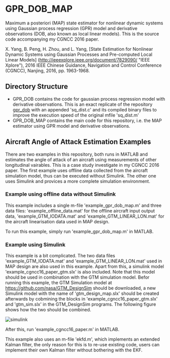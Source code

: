 # GPR_DOB_MAP

Maximum a posteriori (MAP) state estimator for nonlinear dynamic systems using Gaussian process regression (GPR) model and derivative observations (DOB, also known as local linear models). This is the source code accompanying my CGNCC 2016 paper.

X. Yang, B. Peng, H. Zhou, and L. Yang, [State Estimation for Nonlinear Dynamic Systems using Gaussian Processes and Pre-computed Local Linear Models] (http://ieeexplore.ieee.org/document/7829090/ "IEEE Xplore"), 2016 IEEE Chinese Guidance, Navigation and Control Conference (CGNCC), Nanjing, 2016, pp. 1963-1968.

## Directory Structure
* GPR_DOB contains the code for gaussian process regression model with derivative observations. This is an exact replicate of the repository [gpr_dob](https://github.com/teancake/gpr_dob) with an appended 'sq_dist.c' and its compiled binary files to improve the execution speed of the original mfile 'sq_dist.m'
* GPR_DOB_MAP contains the main code for this repository, i.e. the MAP estimator using GPR model and derivative observations.

## Aircraft Angle of Attack Estimation Examples
There are two examples in this repository, both runs in MATLAB and estimates the angle of attack of an aircraft using measurements of other longitudinal vairables. This is a case study investigate in my CGNCC 2016 paper. The first example uses offline data collected from the aircraft simulation model, thus can be executed without Simulink. The other one uses Simulink and provices a more complete simulation environment.

### Example using offline data without Simulink 
This example includes a single m-file 'example_gpr_dob_map.m' and three data files: 'example_offline_data.mat' for the offline aircraft input output data,  	'example_GTM_IODATA.mat' and 'example_GTM_LINEAR_LON.mat' for the aircraft linearisation data used in MAP design. 

To run this example, simply run 'example_gpr_dob_map.m' in MATLAB.

### Example using Simulink
This example is a bit complicated. The two data files 'example_GTM_IODATA.mat' and 'example_GTM_LINEAR_LON.mat' used in MAP design are also used in this example. Apart from this, a simulink model 'example_cgncc16_paper_gtm.slx' is also included. Note that this model should be used in combination with the GTM simulation model. Befor running this example, the GTM Simulation model at https://github.com/nasa/GTM_DesignSim should be downloaded, a new Simulink model with the name of 'gtm_design_map.slx' should be created afterwards by cobmining the blocks in 'example_cgncc16_paper_gtm.slx' and 'gtm_sim.slx' in the GTM_DesignSim programs. The following figure shows how the two should be combined.

<img src="https://github.com/teancake/gpr_dob_map/blob/master/example_cgncc16_paper_simulink_blocks.png" alt="simulink"> 

After this, run 'example_cgncc16_paper.m' in MATLAB. 

This example also uses an m-file 'ekfd.m', which implements an extended Kalman filter, the only reason for this is to re-use existing code, users can implement their own Kalman filter without bothering with the EKF.
